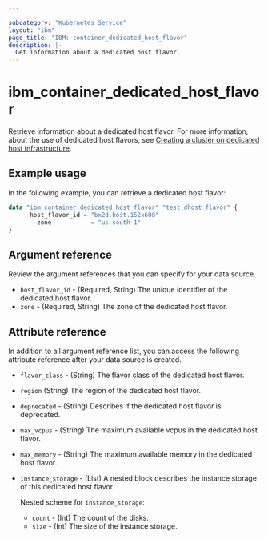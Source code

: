```yaml
---

subcategory: "Kubernetes Service"
layout: "ibm"
page_title: "IBM: container_dedicated_host_flavor"
description: |-
  Get information about a dedicated host flavor.
---
```


# ibm_container_dedicated_host_flavor

Retrieve information about a dedicated host flavor. For more information, about the use of dedicated host flavors, see [Creating a cluster on dedicated host infrastructure](https://cloud.ibm.com/docs/containers?topic=containers-clusters#cluster_dedicated_host_cli).


## Example usage
In the following example, you can retrieve a dedicated host flavor:

```terraform
data "ibm_container_dedicated_host_flavor" "test_dhost_flavor" {
	  host_flavor_id = "bx2d.host.152x608"
		zone           = "us-south-1"
}
```

## Argument reference
Review the argument references that you can specify for your data source. 
- `host_flavor_id` - (Required, String) The unique identifier of the dedicated host flavor.
- `zone` - (Required, String) The zone of the dedicated host flavor.
 
## Attribute reference
In addition to all argument reference list, you can access the following attribute reference after your data source is created.
- `flavor_class` - (String) The flavor class of the dedicated host flavor.
- `region` (String) The region of the dedicated host flavor.
- `deprecated` - (String) Describes if the dedicated host flavor is deprecated.
- `max_vcpus` - (String) The maximum available vcpus in the dedicated host flavor.
- `max_memory` - (String) The maximum available memory in the dedicated host flavor.
- `instance_storage` - (List) A nested block describes the instance storage of this dedicated host flavor.

  Nested scheme for `instance_storage`:
  - `count` - (Int) The count of the disks.
  - `size` - (Int) The size of the instance storage.

